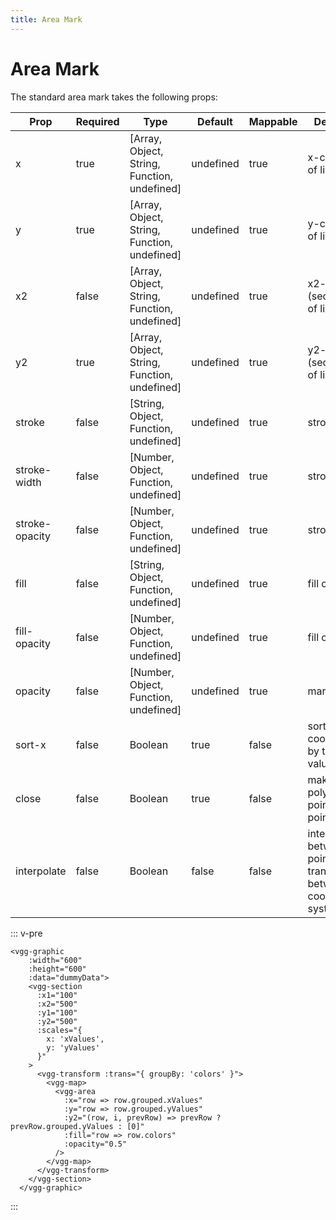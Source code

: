 ```yaml
---
title: Area Mark
---
```


# Area Mark

The standard area mark takes the following props:

Prop | Required | Type                                         | Default   | Mappable | Description
-----|----------|----------------------------------------------|-----------|----------|------------------------------------
x    | true     | [Array, Object, String, Function, undefined] | undefined | true     | x-coordinate of line points
y    | true     | [Array, Object, String, Function, undefined] | undefined | true     | y-coordinate of line points
x2    | false     | [Array, Object, String, Function, undefined] | undefined | true     | x2-coordinate (secondary) of line points
y2    | true     | [Array, Object, String, Function, undefined] | undefined | true     | y2-coordinate (secondary) of line points
stroke    | false     | [String, Object, Function, undefined] | undefined | true     | stroke color
stroke-width    | false     | [Number, Object, Function, undefined] | undefined | true     | stroke width
stroke-opacity    | false     | [Number, Object, Function, undefined] | undefined | true     | stroke opacity
fill    | false     | [String, Object, Function, undefined] | undefined | true     | fill color
fill-opacity    | false     | [Number, Object, Function, undefined] | undefined | true     | fill opacity
opacity    | false     | [Number, Object, Function, undefined] | undefined | true     | mark opacity
sort-x    | false     | Boolean | true | false     | sort by coordinates by their x value
close    | false     | Boolean | true | false     | make a closed polygon if last point != first point
interpolate    | false     | Boolean | false | false     | interpolate between line points (for transformation between coord systems)


::: v-pre
```html{17-23}
<vgg-graphic
    :width="600"
    :height="600"
    :data="dummyData">
    <vgg-section
      :x1="100"
      :x2="500"
      :y1="100"
      :y2="500"
      :scales="{
        x: 'xValues',
        y: 'yValues'
      }"
    >
      <vgg-transform :trans="{ groupBy: 'colors' }">
        <vgg-map>
          <vgg-area
            :x="row => row.grouped.xValues"
            :y="row => row.grouped.yValues"
            :y2="(row, i, prevRow) => prevRow ? prevRow.grouped.yValues : [0]"
            :fill="row => row.colors"
            :opacity="0.5"
          />
        </vgg-map>
      </vgg-transform>
    </vgg-section>
  </vgg-graphic>
```
:::